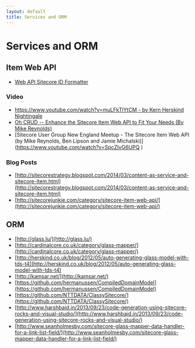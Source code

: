 ```yaml
---
layout: default
title: Services and ORM
---
```


# Services and ORM

## Item Web API
* [Web API Sitecore ID Formatter](http://mikerobbins.co.uk/2014/12/02/web-api-sitecore-id-formatter/)

### Video
* [https://www.youtube.com/watch?v=muLFkTlYtCM - by Kern Herskind Nightingale](https://www.youtube.com/watch?v=muLFkTlYtCM )
* [Oh CRUD -- Enhance the Sitecore Item Web API to Fit Your Needs (By Mike Reynolds)](https://www.youtube.com/watch?v=VBZjWZnbsQU)
* [Sitecore User Group New England Meetup - The Sitecore Item Web API (by Mike Reynolds, Ben Lipson and Jamie Michalski)]
(https://www.youtube.com/watch?v=SpcZIvG6UPQ )

### Blog Posts
* [http://sitecorestrategy.blogspot.com/2014/03/content-as-service-and-sitecore-item.html](http://sitecorestrategy.blogspot.com/2014/03/content-as-service-and-sitecore-item.html)
* [http://sitecorejunkie.com/category/sitecore-item-web-api/](http://sitecorejunkie.com/category/sitecore-item-web-api/)

## ORM

* [http://glass.lu/](http://glass.lu/)
* [http://cardinalcore.co.uk/category/glass-mapper/](http://cardinalcore.co.uk/category/glass-mapper/)
* [http://herskind.co.uk/blog/2012/05/auto-generating-glass-model-with-tds-t4](http://herskind.co.uk/blog/2012/05/auto-generating-glass-model-with-tds-t4)
* [http://kamsar.net/](http://kamsar.net/)
* [https://github.com/hermanussen/CompiledDomainModel](https://github.com/hermanussen/CompiledDomainModel)
* [https://github.com/NTTDATA/ClassySitecore/](https://github.com/NTTDATA/ClassySitecore/)
* [http://www.harshbaid.in/2013/09/23/code-generation-using-sitecore-rocks-and-visual-studio/](http://www.harshbaid.in/2013/09/23/code-generation-using-sitecore-rocks-and-visual-studio/)
* [http://www.seanholmesby.com/sitecore-glass-mapper-data-handler-for-a-link-list-field/](http://www.seanholmesby.com/sitecore-glass-mapper-data-handler-for-a-link-list-field/)
